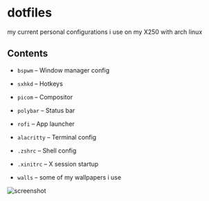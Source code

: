 # dotfiles

my current personal configurations i use on my X250 with arch linux

## Contents
- `bspwm` – Window manager config
- `sxhkd` – Hotkeys
- `picom` – Compositor
- `polybar` – Status bar
- `rofi` – App launcher
- `alacritty` – Terminal config
  
- `.zshrc` – Shell config
- `.xinitrc` – X session startup

- `walls` – some of my wallpapers i use


![screenshot](https://github.com/user-attachments/assets/ee0fb476-e16c-4b01-a5f0-4c35c3346c88)
